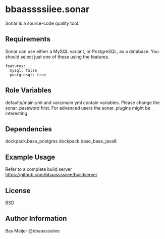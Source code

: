 bbaassssiiee.sonar
=========

Sonar is a source-code quality tool.

Requirements
------------

Sonar can use either a MySQL variant, or PostgreSQL, as a database. You should select just one of these using the features.

    features:
      mysql: false
      postgresql: true


Role Variables
--------------

defaults/main.yml and vars/main.yml contain variables. Please change the sonar_password first. For advanced users the sonar_plugins might be interesting.

Dependencies
------------

dockpack.base_postgres
dockpack.base_base_java8

Example Usage
----------------

Refer to a complete build server https://github.com/bbaassssiiee/buildserver

License
-------

BSD

Author Information
------------------

Bas Meijer
@bbaassssiiee

